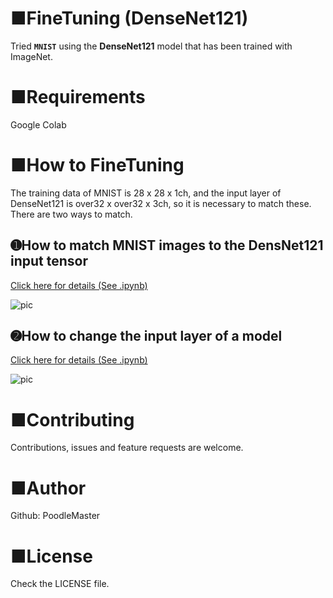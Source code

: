 # ■FineTuning (DenseNet121)
Tried **`MNIST`** using the **DenseNet121** model that has been trained with ImageNet.

# ■Requirements
Google Colab

# ■How to FineTuning
The training data of MNIST is 28 x 28 x 1ch, and the input layer of DenseNet121 is over32 x over32 x 3ch, so it is necessary to match these. There are two ways to match.

## ➊How to match MNIST images to the DensNet121 input tensor
[Click here for details (See .ipynb)](https://github.com/PoodleMaster/FineTuning-DenseNet121/blob/main/%E3%80%90FineTuning%E3%80%91DenseNet121(64%2C%2064%2C%203ch)%20NG56.ipynb)

![pic](https://user-images.githubusercontent.com/69660581/104994891-b41f9780-5a68-11eb-97b5-b37fbe7d9cae.png)

## ➋How to change the input layer of a model
[Click here for details (See .ipynb)](https://github.com/PoodleMaster/FineTuning-DenseNet121/blob/main/%E3%80%90FineTuning%E3%80%91DenseNet121(64%2C%2064%2C%201ch)%20NG65.ipynb)

![pic](https://user-images.githubusercontent.com/69660581/104995325-753e1180-5a69-11eb-8b94-5ebe374dbcaa.png)

# ■Contributing
Contributions, issues and feature requests are welcome.

# ■Author
Github: PoodleMaster

# ■License
Check the LICENSE file.
